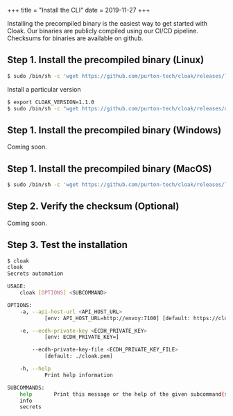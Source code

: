 +++
title = "Install the CLI"
date = 2019-11-27
+++

Installing the precompiled binary is the easiest way to get started with Cloak. Our binaries are publicly compiled using our CI/CD pipeline. Checksums for binaries are available on github.

## Step 1. Install the precompiled binary (Linux)

```sh
$ sudo /bin/sh -c 'wget https://github.com/purton-tech/cloak/releases/latest/download/cloak-linux -O /usr/local/bin/cloak && chmod +x /usr/local/bin/cloak'
```

Install a particular version 

```sh
$ export CLOAK_VERSION=1.1.0
$ sudo /bin/sh -c "wget https://github.com/purton-tech/cloak/releases/download/v$CLOAK_VERSION/cli -O /usr/local/bin/cloak && chmod +x /usr/local/bin/cloak"
```

## Step 1. Install the precompiled binary (Windows)

Coming soon.

## Step 1. Install the precompiled binary (MacOS)

```sh
$ sudo /bin/sh -c 'wget https://github.com/purton-tech/cloak/releases/latest/download/cloak-macos -O /usr/local/bin/cloak && chmod +x /usr/local/bin/cloak'
```

## Step 2. Verify the checksum (Optional)

Coming soon.

## Step 3. Test the installation

```sh
$ cloak
cloak 
Secrets automation

USAGE:
    cloak [OPTIONS] <SUBCOMMAND>

OPTIONS:
    -a, --api-host-url <API_HOST_URL>
            [env: API_HOST_URL=http://envoy:7100] [default: https://cloak.software]

    -e, --ecdh-private-key <ECDH_PRIVATE_KEY>
            [env: ECDH_PRIVATE_KEY=]

        --ecdh-private-key-file <ECDH_PRIVATE_KEY_FILE>
            [default: ./cloak.pem]

    -h, --help
            Print help information

SUBCOMMANDS:
    help       Print this message or the help of the given subcommand(s)
    info       
    secrets  
```